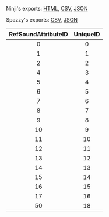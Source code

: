 Ninji's exports: [HTML](https://wuffs.org/acnh/bcsv_150/html/SoundAttributeForGround.html), [CSV](https://wuffs.org/acnh/bcsv_150/csv/SoundAttributeForGround.csv), [JSON](https://wuffs.org/acnh/bcsv_150/json/SoundAttributeForGround.json)

Spazzy's exports: [CSV](https://github.com/McSpazzy/acnh-csv/blob/master/SoundAttributeForGround.csv), [JSON](https://github.com/McSpazzy/acnh-json/blob/master/SoundAttributeForGround.json)

| RefSoundAttributeID | UniqueID |
|:--:|:--:|
| 0 | 0 | 
| 1 | 1 | 
| 2 | 2 | 
| 4 | 3 | 
| 5 | 4 | 
| 6 | 5 | 
| 7 | 6 | 
| 8 | 7 | 
| 9 | 8 | 
| 10 | 9 | 
| 11 | 10 | 
| 12 | 11 | 
| 13 | 12 | 
| 14 | 13 | 
| 15 | 14 | 
| 16 | 15 | 
| 17 | 16 | 
| 50 | 18 | 
